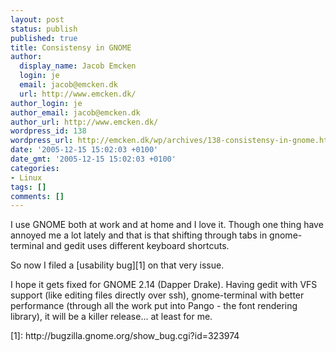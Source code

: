 ```yaml
---
layout: post
status: publish
published: true
title: Consistensy in GNOME
author:
  display_name: Jacob Emcken
  login: je
  email: jacob@emcken.dk
  url: http://www.emcken.dk/
author_login: je
author_email: jacob@emcken.dk
author_url: http://www.emcken.dk/
wordpress_id: 138
wordpress_url: http://emcken.dk/wp/archives/138-consistensy-in-gnome.html
date: '2005-12-15 15:02:03 +0100'
date_gmt: '2005-12-15 15:02:03 +0100'
categories:
- Linux
tags: []
comments: []
---
```

<p>I use GNOME both at work and at home and I love it. Though one thing have annoyed me a lot lately and that is that shifting through tabs in gnome-terminal and gedit uses different keyboard shortcuts.</p>
<p>So now I filed a [usability bug][1] on that very issue.</p>
<p>I hope it gets fixed for GNOME 2.14 (Dapper Drake). Having gedit with VFS support (like editing files directly over ssh), gnome-terminal with better performance (through all the work put into Pango - the font rendering library), it will be a killer release... at least for me. </p>
<p>[1]: http:&#47;&#47;bugzilla.gnome.org&#47;show_bug.cgi?id=323974</p>
